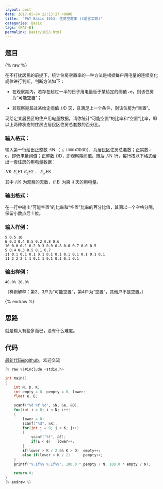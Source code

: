 ```yaml
---
layout: post
date: 2017-05-04 22:13:27 +0800
title:  "PAT Basic 1053. 住房空置率 (C语言实现)"
categories: Basic
tags: [PAT-B]
permalink: Basic/1053.html
---
```


## 题目

{% raw %}<div class="ques-view"><p>在不打扰居民的前提下，统计住房空置率的一种方法是根据每户用电量的连续变化规律进行判断。判断方法如下：</p>
<ul>
<li><p>在观察期内，若存在超过一半的日子用电量低于某给定的阈值 <span class="katex"><span class="katex-mathml"><math><mrow><mi>e</mi></mrow>e</math></span><span aria-hidden="true" class="katex-html"><span class="strut" style="height:0.43056em;"></span><span class="strut bottom" style="height:0.43056em;vertical-align:0em;"></span><span class="base textstyle uncramped"><span class="mord mathit">e</span></span></span></span>，则该住房为“可能空置”；</p>
</li>
<li><p>若观察期超过某给定阈值 <span class="katex"><span class="katex-mathml"><math><mrow><mi>D</mi></mrow>D</math></span><span aria-hidden="true" class="katex-html"><span class="strut" style="height:0.68333em;"></span><span class="strut bottom" style="height:0.68333em;vertical-align:0em;"></span><span class="base textstyle uncramped"><span class="mord mathit" style="margin-right:0.02778em;">D</span></span></span></span> 天，且满足上一个条件，则该住房为“空置”。</p>
</li>
</ul>
<p>现给定某居民区的住户用电量数据，请你统计“可能空置”的比率和“空置”比率，即以上两种状态的住房占居民区住房总套数的百分比。</p>
<h3 id="-">输入格式：</h3>
<p>输入第一行给出正整数 <span class="katex"><span class="katex-mathml"><math><mrow><mi>N</mi></mrow>N</math></span><span aria-hidden="true" class="katex-html"><span class="strut" style="height:0.68333em;"></span><span class="strut bottom" style="height:0.68333em;vertical-align:0em;"></span><span class="base textstyle uncramped"><span class="mord mathit" style="margin-right:0.10903em;">N</span></span></span></span>（<span class="katex"><span class="katex-mathml"><math><mrow><mo>≤</mo><mn>1</mn><mn>0</mn><mn>0</mn><mn>0</mn></mrow>\le 1000</math></span><span aria-hidden="true" class="katex-html"><span class="strut" style="height:0.64444em;"></span><span class="strut bottom" style="height:0.78041em;vertical-align:-0.13597em;"></span><span class="base textstyle uncramped"><span class="mrel">≤</span><span class="mord mathrm">1</span><span class="mord mathrm">0</span><span class="mord mathrm">0</span><span class="mord mathrm">0</span></span></span></span>），为居民区住房总套数；正实数 <span class="katex"><span class="katex-mathml"><math><mrow><mi>e</mi></mrow>e</math></span><span aria-hidden="true" class="katex-html"><span class="strut" style="height:0.43056em;"></span><span class="strut bottom" style="height:0.43056em;vertical-align:0em;"></span><span class="base textstyle uncramped"><span class="mord mathit">e</span></span></span></span>，即低电量阈值；正整数 <span class="katex"><span class="katex-mathml"><math><mrow><mi>D</mi></mrow>D</math></span><span aria-hidden="true" class="katex-html"><span class="strut" style="height:0.68333em;"></span><span class="strut bottom" style="height:0.68333em;vertical-align:0em;"></span><span class="base textstyle uncramped"><span class="mord mathit" style="margin-right:0.02778em;">D</span></span></span></span>，即观察期阈值。随后 <span class="katex"><span class="katex-mathml"><math><mrow><mi>N</mi></mrow>N</math></span><span aria-hidden="true" class="katex-html"><span class="strut" style="height:0.68333em;"></span><span class="strut bottom" style="height:0.68333em;vertical-align:0em;"></span><span class="base textstyle uncramped"><span class="mord mathit" style="margin-right:0.10903em;">N</span></span></span></span> 行，每行按以下格式给出一套住房的用电量数据：</p>
<p><span class="katex"><span class="katex-mathml"><math><mrow><mi>K</mi></mrow>K</math></span><span aria-hidden="true" class="katex-html"><span class="strut" style="height:0.68333em;"></span><span class="strut bottom" style="height:0.68333em;vertical-align:0em;"></span><span class="base textstyle uncramped"><span class="mord mathit" style="margin-right:0.07153em;">K</span></span></span></span> <span class="katex"><span class="katex-mathml"><math><mrow><msub><mi>E</mi><mn>1</mn></msub></mrow>E_1</math></span><span aria-hidden="true" class="katex-html"><span class="strut" style="height:0.68333em;"></span><span class="strut bottom" style="height:0.83333em;vertical-align:-0.15em;"></span><span class="base textstyle uncramped"><span class="mord"><span class="mord mathit" style="margin-right:0.05764em;">E</span><span class="msupsub"><span class="vlist"><span style="top:0.15em;margin-right:0.05em;margin-left:-0.05764em;"><span class="fontsize-ensurer reset-size5 size5"><span style="font-size:0em;">​</span></span><span class="reset-textstyle scriptstyle cramped mtight"><span class="mord mathrm mtight">1</span></span></span><span class="baseline-fix"><span class="fontsize-ensurer reset-size5 size5"><span style="font-size:0em;">​</span></span>​</span></span></span></span></span></span></span> <span class="katex"><span class="katex-mathml"><math><mrow><msub><mi>E</mi><mn>2</mn></msub></mrow>E_2</math></span><span aria-hidden="true" class="katex-html"><span class="strut" style="height:0.68333em;"></span><span class="strut bottom" style="height:0.83333em;vertical-align:-0.15em;"></span><span class="base textstyle uncramped"><span class="mord"><span class="mord mathit" style="margin-right:0.05764em;">E</span><span class="msupsub"><span class="vlist"><span style="top:0.15em;margin-right:0.05em;margin-left:-0.05764em;"><span class="fontsize-ensurer reset-size5 size5"><span style="font-size:0em;">​</span></span><span class="reset-textstyle scriptstyle cramped mtight"><span class="mord mathrm mtight">2</span></span></span><span class="baseline-fix"><span class="fontsize-ensurer reset-size5 size5"><span style="font-size:0em;">​</span></span>​</span></span></span></span></span></span></span> ... <span class="katex"><span class="katex-mathml"><math><mrow><msub><mi>E</mi><mi>K</mi></msub></mrow>E_K</math></span><span aria-hidden="true" class="katex-html"><span class="strut" style="height:0.68333em;"></span><span class="strut bottom" style="height:0.83333em;vertical-align:-0.15em;"></span><span class="base textstyle uncramped"><span class="mord"><span class="mord mathit" style="margin-right:0.05764em;">E</span><span class="msupsub"><span class="vlist"><span style="top:0.15em;margin-right:0.05em;margin-left:-0.05764em;"><span class="fontsize-ensurer reset-size5 size5"><span style="font-size:0em;">​</span></span><span class="reset-textstyle scriptstyle cramped mtight"><span class="mord mathit mtight" style="margin-right:0.07153em;">K</span></span></span><span class="baseline-fix"><span class="fontsize-ensurer reset-size5 size5"><span style="font-size:0em;">​</span></span>​</span></span></span></span></span></span></span></p>
<p>其中 <span class="katex"><span class="katex-mathml"><math><mrow><mi>K</mi></mrow>K</math></span><span aria-hidden="true" class="katex-html"><span class="strut" style="height:0.68333em;"></span><span class="strut bottom" style="height:0.68333em;vertical-align:0em;"></span><span class="base textstyle uncramped"><span class="mord mathit" style="margin-right:0.07153em;">K</span></span></span></span> 为观察的天数，<span class="katex"><span class="katex-mathml"><math><mrow><msub><mi>E</mi><mi>i</mi></msub></mrow>E_i</math></span><span aria-hidden="true" class="katex-html"><span class="strut" style="height:0.68333em;"></span><span class="strut bottom" style="height:0.83333em;vertical-align:-0.15em;"></span><span class="base textstyle uncramped"><span class="mord"><span class="mord mathit" style="margin-right:0.05764em;">E</span><span class="msupsub"><span class="vlist"><span style="top:0.15em;margin-right:0.05em;margin-left:-0.05764em;"><span class="fontsize-ensurer reset-size5 size5"><span style="font-size:0em;">​</span></span><span class="reset-textstyle scriptstyle cramped mtight"><span class="mord mathit mtight">i</span></span></span><span class="baseline-fix"><span class="fontsize-ensurer reset-size5 size5"><span style="font-size:0em;">​</span></span>​</span></span></span></span></span></span></span> 为第 <span class="katex"><span class="katex-mathml"><math><mrow><mi>i</mi></mrow>i</math></span><span aria-hidden="true" class="katex-html"><span class="strut" style="height:0.65952em;"></span><span class="strut bottom" style="height:0.65952em;vertical-align:0em;"></span><span class="base textstyle uncramped"><span class="mord mathit">i</span></span></span></span> 天的用电量。</p>
<h3 id="-">输出格式：</h3>
<p>在一行中输出“可能空置”的比率和“空置”比率的百分比值，其间以一个空格分隔，保留小数点后 1 位。</p>
<h3 id="-">输入样例：</h3>
<pre><code class="lang-in">5 0.5 10
6 0.3 0.4 0.5 0.2 0.8 0.6
10 0.0 0.1 0.2 0.3 0.0 0.8 0.6 0.7 0.0 0.5
5 0.4 0.3 0.5 0.1 0.7
11 0.1 0.1 0.1 0.1 0.1 0.1 0.1 0.1 0.1 0.1 0.1
11 2 2 2 1 1 0.1 1 0.1 0.1 0.1 0.1
</code></pre>
<h3 id="-">输出样例：</h3>
<pre><code class="lang-out">40.0% 20.0%
</code></pre>
<p>（样例解释：第2、3户为“可能空置”，第4户为“空置”，其他户不是空置。）</p>
</div>{% endraw %}

## 思路


就是输入有些多而已，没有什么难度。

## 代码

[最新代码@github](https://github.com/OliverLew/PAT/blob/master/PATBasic/1053.c)，欢迎交流
```c
{% raw %}#include <stdio.h>

int main()
{
    int N, D, K;
    int empty = 0, pempty = 0, lower;
    float e, E;
    
    scanf("%d %f %d", &N, &e, &D);
    for(int i = 0; i < N; i++)
    {
        lower = 0;
        scanf("%d", &K);
        for(int j = 0; j < K; j++)
        {
            scanf("%f", &E);
            if(E < e)   lower++;
        }
        if(lower > K / 2 && K > D)  empty++;
        else if(lower > K / 2)      pempty++;   
    }
    printf("%.1f%% %.1f%%", 100.0 * pempty / N, 100.0 * empty / N);
    
    return 0;
}
{% endraw %}
```